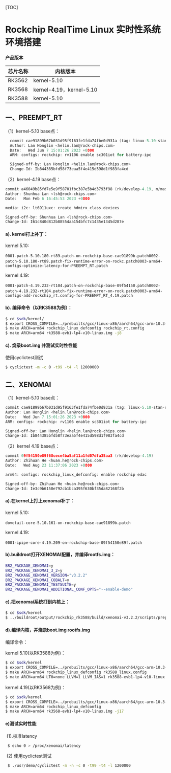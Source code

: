 [TOC]

# Rockchip RealTime Linux 实时性系统环境搭建
**产品版本**

| 芯片名称 | 内核版本                 |
| -------- | ------------------------ |
| RK3562   | kernel-5.10              |
| RK3568   | kernel-4.19，kernel-5.10 |
| RK3588   | kernel-5.10              |

## 一、PREEMPT_RT

（1）kernel-5.10 base点：

```c
  commit cae91899b67b031d95f9163fe1fda74fbe0d931a (tag: linux-5.10-stan-rkr1)
  Author: Lan Honglin <helin.lan@rock-chips.com>
  Date:   Wed Jun 7 15:01:26 2023 +0800
  ARM: configs: rockchip: rv1106 enable sc301iot for battery-ipc

  Signed-off-by: Lan Honglin <helin.lan@rock-chips.com>
  Change-Id: Ib844385bfd58f73eaa5f4e415d598d1f983fa4cd
```

（2）kernel-4.19 base点：

```c
commit a46049b85fd7e5e9f58701fbc387e5b4d3793f98 (rk/develop-4.19, m/master)
Author: Shunhua Lan <lsh@rock-chips.com>
Date:   Mon Feb 6 16:45:53 2023 +0800

media: i2c: lt6911uxc: create hdmirx_class devices

Signed-off-by: Shunhua Lan <lsh@rock-chips.com>
Change-Id: I61c840d812b88554aa154bfc7c1435e1345d287e
 ```

####   a). kernel打上补丁：

kernel 5.10:

​    `0001-patch-5.10.180-rt89.patch-on-rockchip-base-cae91899b.patch`
​    `0002-patch-5.10.180-rt89.patch-fix-runtime-error-on-rockc.patch`
​    `0003-arm64-configs-optimize-latency-for-PREEMPT_RT.patch`

kernel 4.19:

​    `0001-patch-4.19.232-rt104.patch-on-rockchip-base-09f54150.patch` 
​    `0002-patch-4.19.232-rt104.patch-fix-runtime-error-on-rock.patch` 
​    `0003-arm64-configs-add-rockchip_rt.config-for-PREEMPT_RT_4.19.patch`

####   b). 编译命令（以RK3588为例）：

```bash
$ cd $sdk/kernel/
$ export CROSS_COMPILE=../prebuilts/gcc/linux-x86/aarch64/gcc-arm-10.3-2021.07-x86_64-aarch64-none-linux-gnu/bin/aarch64-none-linux-gnu-
$ make ARCH=arm64 rockchip_linux_defconfig rockchip_rt.config 
$ make ARCH=arm64 rk3588-evb1-lp4-v10-linux.img -j8
```

####   c). 烧录boot.img 并测试实时性性能

   使用cyclictest测试

```bash
$ cyclictest -m -c 0 -t99 -t4 -l 12000000
```

## 二、XENOMAI

（1）kernel-5.10 base点：

```c
commit cae91899b67b031d95f9163fe1fda74fbe0d931a (tag: linux-5.10-stan-rkr1)
Author: Lan Honglin <helin.lan@rock-chips.com>
Date:   Wed Jun 7 15:01:26 2023 +0800  
ARM: configs: rockchip: rv1106 enable sc301iot for battery-ipc

Signed-off-by: Lan Honglin <helin.lan@rock-chips.com>
Change-Id: Ib844385bfd58f73eaa5f4e415d598d1f983fa4cd
```

（2）kernel 4.19 base点：

```c
commit 09f54150e89f68cece4ba5af11a1fd07dfa35aa3 (rk/develop-4.19)
Author: Zhihuan He <huan.he@rock-chips.com>
Date:   Wed Aug 23 11:37:06 2023 +0800

arm64: configs: rockchip_linux_defconfig: enable rockchip edac

Signed-off-by: Zhihuan He <huan.he@rock-chips.com>
Change-Id: Ie3c9b6150e792cb1bca395f630bf35da82168f2b
```

####   a).在kernel上打上xenomai补丁：

kernel 5.10:

​     `dovetail-core-5.10.161-on-rockchip-base-cae91899b.patch`

kernel 4.19:

​	`0001-ipipe-core-4.19.209-on-rockchip-base-09f54150e89f.patch`

####   b).buildroot打开XENOMAI配置，并编译rootfs.img：

```bash
BR2_PACKAGE_XENOMAI=y
BR2_PACKAGE_XENOMAI_3_2=y
BR2_PACKAGE_XENOMAI_VERSION="v3.2.2"
BR2_PACKAGE_XENOMAI_COBALT=y
BR2_PACKAGE_XENOMAI_TESTSUITE=y
BR2_PACKAGE_XENOMAI_ADDITIONAL_CONF_OPTS="--enable-demo"
```

####   c).把xenomai系统打到内核上：

```bash
$ cd $sdk/kernel
$ ../buildroot/output/rockchip_rk3588/build/xenomai-v3.2.2/scripts/prepare-kernel.sh --arch=arm64
```

####   d).编译内核，并烧录boot.img  rootfs.img

  编译命令：

kernel 5.10(以RK3588为例)：

```bash
$ cd $sdk/kernel
$ export CROSS_COMPILE=../prebuilts/gcc/linux-x86/aarch64/gcc-arm-10.3-2021.07-x86_64-aarch64-none-linux-gnu/bin/aarch64-none-linux-gnu-
$ make ARCH=arm64 rockchip_linux_defconfig rk3588_linux.config
$ make ARCH=arm64 LT0=none LLVM=1 LLVM_IAS=1 rk3588-evb1-lp4-v10-linux.img -j17
```

kernel 4.19(以RK3568为例)：

```bash
$ cd $sdk/kernel
$ export CROSS_COMPILE=../prebuilts/gcc/linux-x86/aarch64/gcc-arm-10.3-2021.07-x86_64-aarch64-none-linux-gnu/bin/aarch64-none-linux-gnu-
$ make ARCH=arm64 rockchip_linux_defconfig
$ make ARCH=arm64 rk3568-evb1-lp4-v10-linux.img -j17
```
####   e)测试实时性能

​    (1).校准latency

```bash
 $ echo 0 > /proc/xenomai/latency 
```

​    (2) 使用cyclictest测试

```bash
 $ ./usr/demo/cyclictest -m -n -c 0 -t99 -t4 -l 1200000
```

